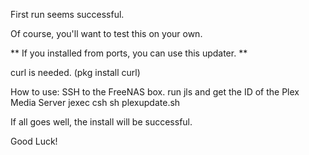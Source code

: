 First run seems successful.

Of course, you'll want to test this on your own.

** If you installed from ports, you can use this updater. **

curl is needed.  (pkg install curl)

How to use:
SSH to the FreeNAS box.
run jls and get the ID of the Plex Media Server
jexec <ID> csh
sh plexupdate.sh


If all goes well, the install will be successful.

Good Luck!
